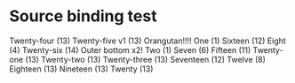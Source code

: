 # Source binding test

Twenty-four (13)
Twenty-five v1 (13)
Orangutan!!!!
One (1)
Sixteen (12)
Eight (4)
Twenty-six (14)
Outer bottom x2!
Two (1)
Seven (6)
Fifteen (11)
Twenty-one (13)
Twenty-two (13)
Twenty-three (13)
Seventeen (12)
Twelve (8)
Eighteen (13)
Nineteen (13)
Twenty (13)
